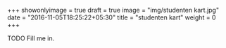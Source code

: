 +++
showonlyimage = true
draft = true
image = "img/studenten kart.jpg"
date = "2016-11-05T18:25:22+05:30"
title = "studenten kart"
weight = 0
+++

TODO Fill me in.


